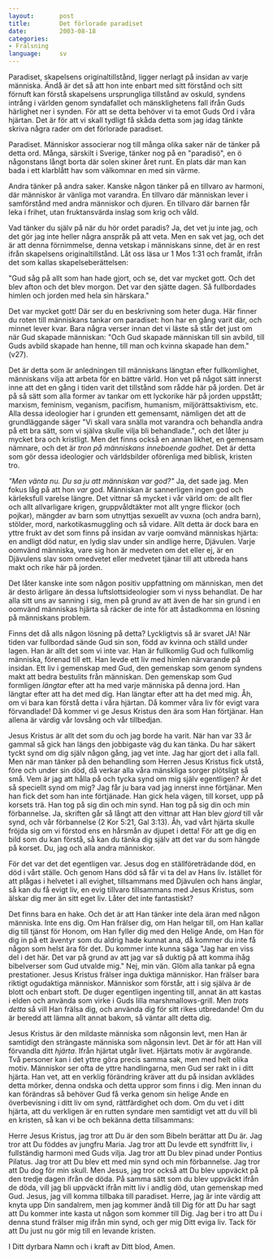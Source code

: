 ```yaml
---
layout:       post
title:        Det förlorade paradiset
date:         2003-08-18
categories:
- Frälsning
language:     sv
---
```

Paradiset, skapelsens originaltillstånd, ligger nerlagt på insidan av varje människa.  Ändå är det så att hon inte enbart med sitt förstånd och sitt förnuft kan förstå skapelsens ursprungliga tillstånd av oskuld, syndens intrång i världen genom syndafallet och  mänsklighetens fall ifrån Guds härlighet ner i synden.  För att se detta behöver vi ta emot Guds Ord i våra hjärtan.  Det är för att vi skall tydligt få skåda detta som jag idag tänkte skriva några rader om det förlorade paradiset.

Paradiset.  Människor associerar nog till många olika saker när de tänker på detta ord.  Många, särskilt i Sverige, tänker nog på en "paradisö", en ö någonstans långt borta där solen skiner året runt. En plats där man kan bada i ett klarblått hav som välkomnar en med  sin värme.

Andra tänker på andra saker.  Kanske någon tänker på en tillvaro av harmoni, där människor är vänliga mot varandra.  En tillvaro där människan lever i samförstånd med andra människor och djuren.  En tillvaro där barnen får leka i frihet, utan fruktansvärda inslag som krig och våld.

Vad tänker du själv på när du hör ordet paradis?  Ja, det vet ju inte jag, och det gör jag inte heller några anspråk på att veta.  Men en sak vet jag, och det är att denna förnimmelse, denna vetskap i människans sinne, det är en rest ifrån skapelsens originaltillstånd. Låt oss läsa ur 1 Mos 1:31 och framåt, ifrån det som kallas skapelseberättelsen:
<p class="quote">"Gud såg på allt som han hade gjort, och se, det var mycket gott.  Och det blev afton och det blev morgon.  Det var den sjätte dagen.  Så fullbordades himlen och jorden med hela sin härskara."</p>Det var mycket gott!  Där ser du en beskrivning som heter duga.  Här finner du roten till människans tankar om paradiset: hon har en gång varit där, och minnet lever kvar.  Bara några verser innan det vi läste så står det just om när Gud skapade människan: "Och Gud skapade människan till sin avbild, till Guds avbild skapade han henne, till man och kvinna skapade han dem." (v27).

Det är detta som är anledningen till människans längtan efter fullkomlighet, människans vilja att arbeta för en bättre värld.  Hon vet på något sätt innerst inne att det en gång i tiden varit det tillstånd som rådde här på jorden.  Det är på så sätt som alla former av tankar om ett lyckorike här på jorden uppstått; marxism, feminism, veganism, pacifism, humanism, miljörättsaktivism, etc.  Alla dessa ideologier har i grunden ett gemensamt, nämligen det att de grundläggande säger "Vi skall vara snälla mot varandra och behandla andra på ett bra sätt, som vi själva skulle vilja bli behandlade.", och det låter ju mycket bra och kristligt.  Men det finns också en annan likhet, en gemensam nämnare, och det är <em>tron på människans inneboende godhet</em>.  Det är detta som gör dessa ideologier och världsbilder oförenliga med biblisk, kristen tro.

<em>"Men vänta nu.  Du sa ju att människan var god?"</em> Ja, det sade jag.  Men fokus låg på att hon <em>var</em> god.  Människan är sannerligen ingen god och kärleksfull varelse längre.  Det vittnar så mycket i vår värld om: de allt fler och allt  allvarligare krigen, gruppvåldtäkter mot allt yngre flickor (och pojkar), mängder av barn som utnyttjas sexuellt av vuxna (och andra barn), stölder, mord, narkotikasmuggling och så vidare.  Allt detta är dock bara en yttre frukt av det som finns på insidan av varje oomvänd människas hjärta: en andligt död natur, en lydig slav under sin andlige herre, Djävulen. Varje oomvänd människa, vare sig hon är medveten om det eller ej, är en Djävulens slav som omedvetet eller medvetet tjänar till att utbreda hans makt och rike här på jorden.

Det låter kanske inte som någon positiv uppfattning om människan, men det är desto ärligare än dessa luftslottsideologier som vi nyss behandlat.  De har alla sitt uns av sanning i sig, men på grund av att
även de har sin grund i en oomvänd människas hjärta så räcker de inte för att åstadkomma en lösning på människans problem.

Finns det då alls någon lösning på detta?  Lyckligtvis så är svaret JA!  När tiden var fullbordad sände Gud sin son, född av kvinna och ställd under lagen.  Han är allt det som vi inte var.  Han är fullkomlig Gud och fullkomlig människa, förenad till ett.  Han levde ett liv med himlen närvarande på insidan.  Ett liv i gemenskap med Gud, den gemenskap som genom syndens makt att bedra bestulits från människan.  Den gemenskap som Gud formligen <em>längtar</em> efter att ha med varje människa på denna jord.  Han längtar efter att ha det med dig.  Han längtar efter att ha det med mig.  Åh, om vi bara kan förstå detta i våra hjärtan.  Då kommer våra liv för evigt vara förvandlade! Då kommer vi ge Jesus Kristus den ära som Han förtjänar.  Han allena
är värdig vår lovsång och vår tillbedjan.

Jesus Kristus är allt det som du och jag borde ha varit.  När han var 33 år gammal så gick han längs den jobbigaste väg du kan tänka.  Du har säkert tyckt synd om dig själv någon gång, jag vet inte.  Jag har
gjort det i alla fall.  Men när man tänker på den behandling som Herren Jesus Kristus fick utstå, före och under sin död, då verkar alla våra mänskliga sorger plötsligt så små.  Vem är jag att hålla på och tycka synd om mig själv egentligen?  Är det så speciellt synd om mig?  Jag får ju bara vad jag innerst inne förtjänar.  Men han fick det som han inte förtjänade.  Han gick hela vägen, till korset, upp på korsets trä.  Han tog på sig din och min synd.  Han tog på sig din och min förbannelse.  Ja, skriften går så långt att den vittnar att Han blev <em>gjord</em> till vår synd, och vår förbannelse (2 Kor 5:21, Gal 3:13).  Åh, vad vårt hjärta skulle fröjda sig om vi förstod ens en hårsmån av djupet i detta!  För att ge dig en bild som du kan förstå, så kan du tänka dig själv att det var du som hängde på korset.  Du, jag och alla andra människor.

För det var det det egentligen var. Jesus dog en ställföreträdande död, en död i vårt ställe.  Och genom Hans död så får vi ta del av Hans liv.  Istället  för att plågas i helvetet i all evighet, tillsammans med Djävulen och hans änglar, så kan du få evigt liv, en evig tillvaro tillsammans med Jesus Kristus, som älskar dig mer än sitt eget liv.  Låter det inte fantastiskt?

Det finns bara en hake.  Och det är att Han tänker inte dela äran med någon människa.  Inte ens dig.  Om Han frälser dig, om Han helgar till, om Han kallar dig till tjänst för Honom, om Han fyller dig med den Helige Ande, om Han för dig in på ett äventyr som du aldrig hade kunnat ana, då kommer du inte få någon som helst ära för det.  Du kommer inte kunna säga "Jag har en viss del i det här.  Det var på grund av att jag var så duktig på att komma ihåg bibelverser som Gud utvalde mig."  Nej, min vän.  Glöm alla tankar på egna prestationer.  Jesus Kristus frälser inga duktiga människor.  Han frälser bara riktigt ogudaktiga människor.  Människor som förstår, att i sig själva är de blott och enbart stoft.  De duger egentligen ingenting till, annat än att kastas i elden och använda som virke i Guds lilla marshmallows-grill.  Men <em>trots detta</em> så vill Han frälsa dig, och använda dig för sitt rikes utbredande!  Om du är beredd att lämna allt annat bakom, så väntar allt detta dig.

Jesus Kristus är den mildaste människa som någonsin levt, men Han är samtidigt den strängaste människa som någonsin levt.  Det är för att Han vill förvandla ditt <em>hjärta</em>.  Ifrån hjärtat utgår livet.  Hjärtats motiv är avgörande.  Två personer kan i det yttre göra precis samma sak, men med helt olika motiv.  Människor ser ofta de yttre handlingarna, men Gud ser rakt in i ditt hjärta.  Han vet, att en verklig förändring kräver att du på insidan avklädes detta mörker, denna ondska och detta uppror som finns i dig.  Men innan du kan förändras så behöver Gud få verka genom sin helige Ande en överbevisning i ditt liv om synd, rättfärdighet och dom.  Om du vet i ditt hjärta, att du verkligen är en rutten syndare men samtidigt vet att du vill bli en kristen, så kan vi be och bekänna detta tillsammans:

<p class="prayer">Herre Jesus Kristus, jag tror att Du är den som Bibeln berättar att Du är.  Jag tror att Du föddes av jungfru Maria.  Jag tror att Du levde ett syndfritt liv, i fullständig harmoni med Guds vilja.  Jag tror att Du blev pinad under Pontius Pilatus.  Jag tror att Du blev ett med min synd och min förbannelse.  Jag tror att Du dog för min skull.  Men Jesus, jag tror också att Du blev uppväckt på den tredje dagen ifrån de döda.  På samma sätt som du blev uppväckt ifrån de döda, vill jag bli uppväckt ifrån mitt liv i andlig död, utan gemenskap med Gud.  Jesus, jag vill komma tillbaka till paradiset. Herre, jag är inte värdig att knyta upp Din sandalrem, men jag kommer ändå till Dig för att Du har sagt att Du kommer inte kasta ut någon som kommer till Dig.  Jag ber i tro att Du i denna stund frälser mig ifrån min synd, och ger mig Ditt eviga liv.  Tack för att Du just nu gör mig till en levande kristen.

I Ditt dyrbara Namn
och i kraft av Ditt blod,
Amen.
</p>
